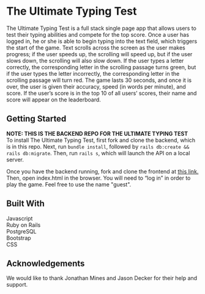 # The Ultimate Typing Test
The Ultimate Typing Test is a full stack single page app that allows users to test their typing abilities and compete for the top score. Once a user has logged in, he or she is able to begin typing into the text field, which triggers the start of the game. Text scrolls across the screen as the user makes progress; if the user speeds up, the scrolling will speed up, but if the user slows down, the scrolling will also slow down. If the user types a letter correctly, the corresponding letter in the scrolling passage turns green, but if the user types the letter incorrectly, the corresponding letter in the scrolling passage will turn red. The game lasts 30 seconds, and once it is over, the user is given their accuracy, speed (in words per minute), and score. If the user’s score is in the top 10 of all users’ scores, their name and score will appear on the leaderboard.

## Getting Started
**NOTE: THIS IS THE BACKEND REPO FOR THE ULTIMATE TYPING TEST**  
To install The Ultimate Typing Test, first fork and clone the backend, which is in this repo. Next, run `bundle install`, followed by `rails db:create && rails db:migrate`. Then, run `rails s`, which will launch the API on a local server.

Once you have the backend running, fork and clone the frontend at [this link.](https://github.com/derekgch/typing-game) Then, open index.html in the browser. You will need to “log in” in order to play the game. Feel free to use the name "guest".

## Built With
Javascript  
Ruby on Rails  
PostgreSQL  
Bootstrap  
CSS

## Acknowledgements
We would like to thank Jonathan Mines and Jason Decker for their help and support.
